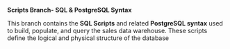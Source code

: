 **Scripts Branch- SQL & PostgreSQL Syntax**


This branch contains the **SQL Scripts** and related **PostgreSQL syntax** used to build, populate, and query the sales data warehouse.
These scripts define the logical and physical structure of the database
